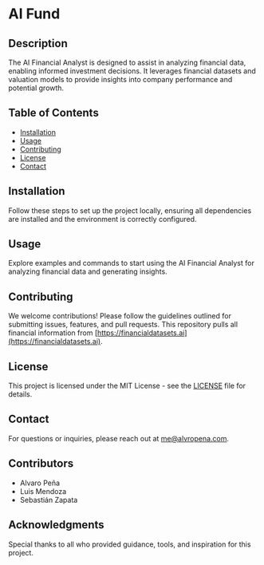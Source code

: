 # AI Fund

## Description

The AI Financial Analyst is designed to assist in analyzing financial data, enabling informed investment decisions. It leverages financial datasets and valuation models to provide insights into company performance and potential growth.

## Table of Contents

- [Installation](#installation)
- [Usage](#usage)
- [Contributing](#contributing)
- [License](#license)
- [Contact](#contact)

## Installation

Follow these steps to set up the project locally, ensuring all dependencies are installed and the environment is correctly configured.

## Usage

Explore examples and commands to start using the AI Financial Analyst for analyzing financial data and generating insights.

## Contributing

We welcome contributions! Please follow the guidelines outlined for submitting issues, features, and pull requests.
This repository pulls all financial information from [https://financialdatasets.ai](https://financialdatasets.ai).

## License

This project is licensed under the MIT License - see the [LICENSE](LICENSE) file for details.

## Contact

For questions or inquiries, please reach out at [me@alvropena.com](mailto:me@alvropena.com).

## Contributors

- Alvaro Peña
- Luis Mendoza
- Sebastián Zapata

## Acknowledgments

Special thanks to all who provided guidance, tools, and inspiration for this project.
